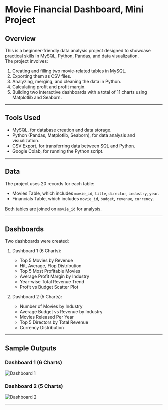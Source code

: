 # Movie Financial Dashboard, Mini Project

## Overview
This is a beginner-friendly data analysis project designed to showcase practical skills in MySQL, Python, Pandas, and data visualization.  
The project involves:
1. Creating and filling two movie-related tables in MySQL.
2. Exporting them as CSV files.
3. Analyzing, merging, and cleaning the data in Python.
4. Calculating profit and profit margin.
5. Building two interactive dashboards with a total of 11 charts using Matplotlib and Seaborn.

---

## Tools Used
- MySQL, for database creation and data storage.
- Python (Pandas, Matplotlib, Seaborn), for data analysis and visualization.
- CSV Export, for transferring data between SQL and Python.
- Google Colab, for running the Python script.

---

## Data
The project uses 20 records for each table:
- Movies Table, which includes `movie_id`, `title`, `director`, `industry`, `year`.
- Financials Table, which includes `movie_id`, `budget`, `revenue`, `currency`.

Both tables are joined on `movie_id` for analysis.

---

## Dashboards
Two dashboards were created:
1. Dashboard 1 (6 Charts):
   - Top 5 Movies by Revenue  
   - Hit, Average, Flop Distribution  
   - Top 5 Most Profitable Movies  
   - Average Profit Margin by Industry  
   - Year-wise Total Revenue Trend  
   - Profit vs Budget Scatter Plot  

2. Dashboard 2 (5 Charts):
   - Number of Movies by Industry  
   - Average Budget vs Revenue by Industry  
   - Movies Released Per Year  
   - Top 5 Directors by Total Revenue  
   - Currency Distribution  

---

## Sample Outputs

### Dashboard 1 (6 Charts)
![Dashboard 1](dashboard1.png)

### Dashboard 2 (5 Charts)
![Dashboard 2](dashboard2.png)

---
